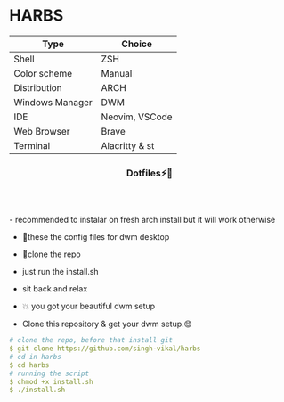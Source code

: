 # HARBS

| Type                | Choice         |
| ------------------- | -------------- |
| Shell               | ZSH           |
| Color scheme        | Manual |
| Distribution        | ARCH     |
| Windows Manager    |  DWM      |
| IDE                 | Neovim, VSCode |
| Web Browser         |  Brave     |
| Terminal            | Alacritty  & st   |
<div align="center">
<h3> Dotfiles⚡💞️ <h3>


<br>

</div>
- recommended to instalar on fresh arch install but it will work otherwise 

- 👀these the config files for dwm desktop
  
- 🔭clone the repo
  
- just run the install.sh
  
- sit back and relax
  
- 💥 you got your beautiful dwm setup


- Clone this repository & get your dwm setup.😊

```yaml
# clone the repo, before that install git
$ git clone https://github.com/singh-vikal/harbs
# cd in harbs
$ cd harbs
# running the script 
$ chmod +x install.sh
$ ./install.sh
```
